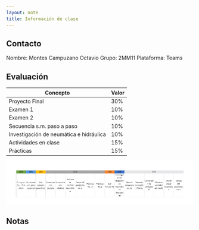```yaml
---
layout: note
title: Información de clase
---
```


## Contacto

Nombre: Montes Campuzano Octavio
Grupo: 2MM11
Plataforma: Teams

## Evaluación

|Concepto|Valor|
|-|-|
|Proyecto Final|30%|
|Examen 1|10%|
|Examen 2|10%|
|Secuencia s.m. paso a paso|10%|
|Investigación de neumática e hidráulica|10%|
|Actividades en clase|15%|
|Prácticas|15%|

![252cf4e42f0d0160e8c4ae15a4a55bcf.png](../../img/d56ee5fa1fa0494e875ed96f7dd66f6b.png)

## Notas
